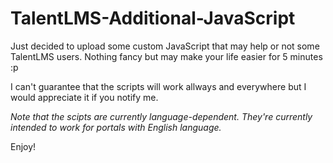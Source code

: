 # TalentLMS-Additional-JavaScript

Just decided to upload some custom JavaScript that may help or not some TalentLMS users. Nothing fancy but may make your life easier for 5 minutes :p

I can't guarantee that the scripts will work allways and everywhere but I would appreciate it if you notify me.

*Note that the scipts are currently language-dependent. They're currently intended to work for portals with English language.*

Enjoy!
